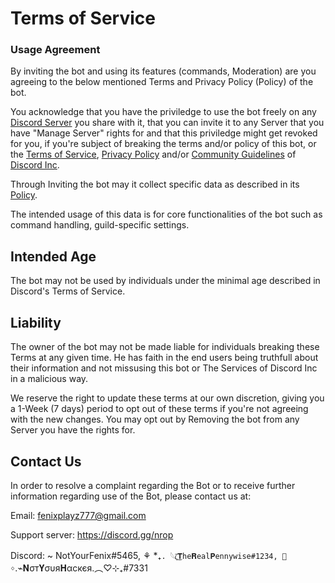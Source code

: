 # Terms of Service
### Usage Agreement
By inviting the bot and using its features (commands, Moderation) are you agreeing to the below mentioned Terms and Privacy Policy (Policy) of the bot.

You acknowledge that you have the priviledge to use the bot freely on any [Discord Server](https://discord.gg/nrop) you share with it, that you can invite it to any Server that you have "Manage Server" rights for and that this priviledge might get revoked for you, if you're subject of breaking the terms and/or policy of this bot, or the [Terms of Service](https://discord.com/terms), [Privacy Policy](https://discord.com/privacy) and/or [Community Guidelines](https://discord.com/guidelines) of [Discord Inc](https://discord.com/).

Through Inviting the bot may it collect specific data as described in its [Policy](https://github.com/NotYourFenix/Terminal-Privacy-Policy/tree/main).

The intended usage of this data is for core functionalities of the bot such as command handling, guild-specific settings.

## Intended Age
The bot may not be used by individuals under the minimal age described in Discord's Terms of Service.

## Liability
The owner of the bot may not be made liable for individuals breaking these Terms at any given time.
He has faith in the end users being truthfull about their information and not missusing this bot or The Services of Discord Inc in a malicious way.

We reserve the right to update these terms at our own discretion, giving you a 1-Week (7 days) period to opt out of these terms if you're not agreeing with the new changes.
You may opt out by Removing the bot from any Server you have the rights for.

## Contact Us
In order to resolve a complaint regarding the Bot or to receive further information regarding use of the Bot, please contact us at:

Email: fenixplayz777@gmail.com

Support server: https://discord.gg/nrop

Discord: ~ NotYourFenix#5465, ⚘ *₊`. 𓆩ζ͜͡𝐓he𝐑eal𝐏ennywise#1234, 🥀ᛜ`.⌁𝐍σт𝐘συя𝐇αcкєя.︵♡⊹₊#7331
